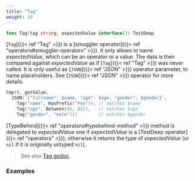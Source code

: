 ```yaml
---
title: "Tag"
weight: 10
---
```


```go
func Tag(tag string, expectedValue interface{}) TestDeep
```

[`Tag`]({{< ref "Tag" >}}) is a [smuggler operator]({{< ref "operators#smuggler-operators" >}}). It only allows to name *expectedValue*,
which can be an operator or a value. The data is then compared
against *expectedValue* as if [`Tag`]({{< ref "Tag" >}}) was never called. It is only
useful as [`JSON`]({{< ref "JSON" >}}) operator parameter, to name placeholders. See [`JSON`]({{< ref "JSON" >}})
operator for more details.

```go
Cmp(t, gotValue,
  JSON(`{"fullname": $name, "age": $age, "gender": $gender}`,
    Tag("name", HasPrefix("Foo")), // matches $name
    Tag("age", Between(41, 43)),   // matches $age
    Tag("gender", "male")))        // matches $gender
```

[TypeBehind]({{< ref "operators#typebehind-method" >}}) method is delegated to *expectedValue* one if
*expectedValue* is a [TestDeep operator]({{< ref "operators" >}}), otherwise it returns the
type of *expectedValue* (or `nil` if it is originally untyped `nil`).


> See also [<i class='fas fa-book'></i> Tag godoc](https://godoc.org/github.com/maxatome/go-testdeep#Tag).

### Examples

